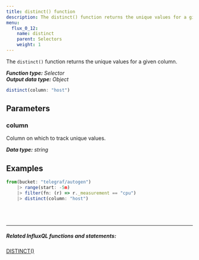 ```yaml
---
title: distinct() function
description: The distinct() function returns the unique values for a given column.
menu:
  flux_0_12:
    name: distinct
    parent: Selectors
    weight: 1
---
```


The `distinct()` function returns the unique values for a given column.

_**Function type:** Selector_  
_**Output data type:** Object_

```js
distinct(column: "host")
```

## Parameters

### column
Column on which to track unique values.

_**Data type:** string_

## Examples
```js
from(bucket: "telegraf/autogen")
	|> range(start: -5m)
	|> filter(fn: (r) => r._measurement == "cpu")
	|> distinct(column: "host")
```

<hr style="margin-top:4rem"/>

##### Related InfluxQL functions and statements:
[DISTINCT()](/influxdb/latest/query_language/functions/#distinct)
